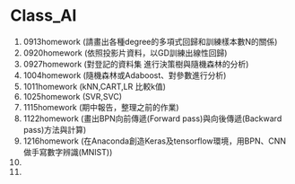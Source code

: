 # Class_AI

01. 0913homework (請畫出各種degree的多項式回歸和訓練樣本數N的關係)
02. 0920homework (依照投影片資料，以GD訓練出線性回歸)
03. 0927homework (對登記的資料集 進行決策樹與隨機森林的分析)
04. 1004homework (隨機森林或Adaboost、對參數進行分析)
05. 1011homework (kNN,CART,LR 比較k值)
06. 1025homework (SVR,SVC)
07. 1115homework (期中報告，整理之前的作業)
08. 1122homework (畫出BPN向前傳遞(Forward pass)與向後傳遞(Backward pass)方法與計算)
09. 1216homework (在Anaconda創造Keras及tensorflow環境，用BPN、CNN做手寫數字辨識(MNIST))
10. 
11. 
